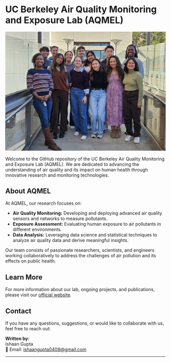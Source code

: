 # UC Berkeley Air Quality Monitoring and Exposure Lab (AQMEL)

![Lab Team](./AQMELTeam.png)

Welcome to the GitHub repository of the UC Berkeley Air Quality Monitoring and Exposure Lab (AQMEL). We are dedicated to advancing the understanding of air quality and its impact on human health through innovative research and monitoring technologies.

## About AQMEL

At AQMEL, our research focuses on:
- **Air Quality Monitoring:** Developing and deploying advanced air quality sensors and networks to measure pollutants.
- **Exposure Assessment:** Evaluating human exposure to air pollutants in different environments.
- **Data Analysis:** Leveraging data science and statistical techniques to analyze air quality data and derive meaningful insights.

Our team consists of passionate researchers, scientists, and engineers working collaboratively to address the challenges of air pollution and its effects on public health.

## Learn More

For more information about our lab, ongoing projects, and publications, please visit our [official website](https://www.iveylab.com/).

## Contact

If you have any questions, suggestions, or would like to collaborate with us, feel free to reach out:

**Written by:**  
Ishaan Gupta  
📧 Email: [ishaangupta0408@gmail.com](mailto:ishaangupta0408@gmail.com)

---
